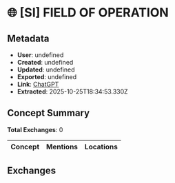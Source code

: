 # 🌐 \[SI\] FIELD OF OPERATION

## Metadata

- **User**: undefined
- **Created**: undefined
- **Updated**: undefined
- **Exported**: undefined
- **Link**: [ChatGPT](undefined)
- **Extracted**: 2025-10-25T18:34:53.330Z

## Concept Summary

**Total Exchanges**: 0

| Concept | Mentions | Locations |
|---------|----------|----------|

## Exchanges

